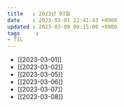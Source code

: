 ```yaml
---
title   : 2023년 03월 
date    : 2023-03-01 22:41:43 +0900
updated : 2023-03-09 00:15:00 +0900
tags     : 
- TIL
---
```

- [[2023-03-01]]
- [[2023-03-02]]
- [[2023-03-05]]
- [[2023-03-06]]
- [[2023-03-07]]
- [[2023-03-08]]
